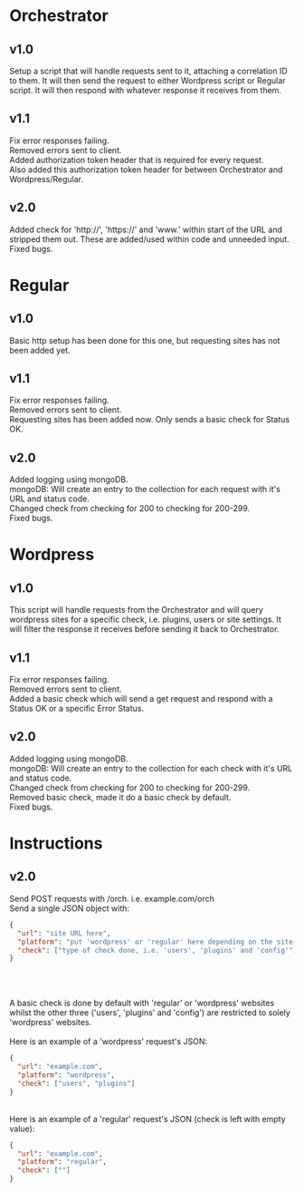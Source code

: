 # Orchestrator

## v1.0<br />
Setup a script that will handle requests sent to it, attaching a correlation ID to them.
It will then send the request to either Wordpress script or Regular script.
It will then respond with whatever response it receives from them. <br />
## v1.1<br />
Fix error responses failing. <br />
Removed errors sent to client. <br />
Added authorization token header that is required for every request. <br />
Also added this authorization token header for between Orchestrator and Wordpress/Regular. <br />
## v2.0<br />
Added check for 'http://', 'https://' and 'www.' within start of the URL and stripped them out. These are added/used within code and unneeded input. <br />
Fixed bugs. <br />

# Regular

## v1.0<br />
Basic http setup has been done for this one, but requesting sites has not been added yet. <br />
## v1.1<br />
Fix error responses failing. <br />
Removed errors sent to client. <br />
Requesting sites has been added now. Only sends a basic check for Status OK. <br />
## v2.0<br />
Added logging using mongoDB. <br />
mongoDB: Will create an entry to the collection for each request with it's URL and status code. <br />
Changed check from checking for 200 to checking for 200-299. <br />
Fixed bugs. <br />

# Wordpress

## v1.0<br />
This script will handle requests from the Orchestrator and will query wordpress sites for a specific check, i.e. plugins, users or site settings.
It will filter the response it receives before sending it back to Orchestrator. <br />
## v1.1<br />
Fix error responses failing. <br />
Removed errors sent to client. <br />
Added a basic check which will send a get request and respond with a Status OK or a specific Error Status. <br />
## v2.0<br />
Added logging using mongoDB. <br />
mongoDB: Will create an entry to the collection for each check with it's URL and status code. <br />
Changed check from checking for 200 to checking for 200-299. <br />
Removed basic check, made it do a basic check by default. <br />
Fixed bugs. <br />

# Instructions

## v2.0 <br />
Send POST requests with /orch. i.e. example.com/orch <br />
Send a single JSON object with: <br />

```JSON
{
  "url": "site URL here",
  "platform": "put 'wordpress' or 'regular' here depending on the site type",
  "check": ["type of check done, i.e. 'users', 'plugins' and 'config'"]
}
```
<br /><br />

A basic check is done by default with 'regular' or 'wordpress' websites whilst the other three ('users', 'plugins' and 'config') are restricted to solely 'wordpress' websites. <br /><br />
Here is an example of a 'wordpress' request's JSON:<br />

```JSON
{
  "url": "example.com",
  "platform": "wordpress",
  "check": ["users", "plugins"]
}
```
<br />
Here is an example of a 'regular' request's JSON (check is left with empty value):<br />

```JSON
{
  "url": "example.com",
  "platform": "regular",
  "check": [""]
}
```
